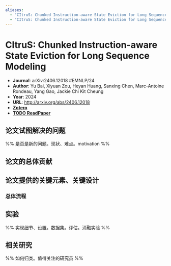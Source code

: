 ```yaml
---
aliases:
  - "CItruS: Chunked Instruction-aware State Eviction for Long Sequence Modeling"
  - "CItruS: Chunked Instruction-aware State Eviction for Long Sequence Modeling, 2024"
---
```

# CItruS: Chunked Instruction-aware State Eviction for Long Sequence Modeling

- **Journal**: arXiv:2406.12018 #EMNLP/24
- **Author**: Yu Bai, Xiyuan Zou, Heyan Huang, Sanxing Chen, Marc-Antoine Rondeau, Yang Gao, Jackie Chi Kit Cheung
- **Year**: 2024
- **URL**: http://arxiv.org/abs/2406.12018
- [**Zotero**](zotero://select/items/@2024CItruSChunkedInstructionawareBai)
- [**TODO ReadPaper**](https://readpaper.com)

## 论文试图解决的问题

%% 是否是新的问题。现状、难点。motivation %%

## 论文的总体贡献

## 论文提供的关键元素、关键设计

### 总体流程

## 实验

%% 实现细节、设置。数据集。评估。消融实验 %%

## 相关研究

%% 如何归类。值得关注的研究员 %%
